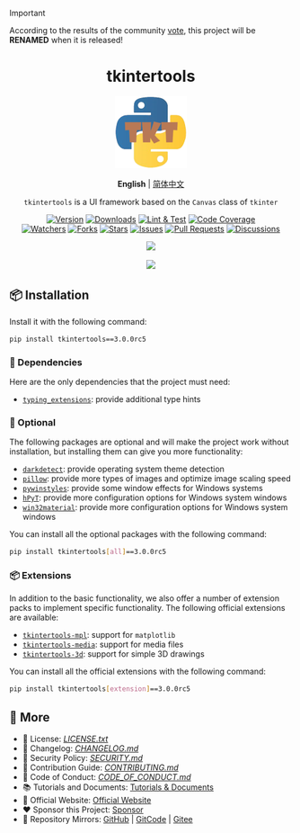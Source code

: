 > [!IMPORTANT]  
> According to the results of the community [vote](https://github.com/Xiaokang2022/tkintertools/discussions/41), this project will be **RENAMED** when it is released!

<h1 align="center">tkintertools</h1>

<p align="center"><img src="docs/logo.png" alt="Logo" title="Logo" /></p>

<p align="center"><b>English</b> | <a href="README.zh_CN.md">简体中文</a></p>

<p align="center">
<code>tkintertools</code> is a UI framework based on the <code>Canvas</code> class of <code>tkinter</code>
</p>

<p align="center">
<a href="https://github.com/Xiaokang2022/tkintertools/releases"><img src="https://custom-icon-badges.demolab.com/github/v/release/Xiaokang2022/tkintertools?logo=tag&label=Version" alt="Version" title="Version" /></a>
<a href="https://pypistats.org/packages/tkintertools"><img src="https://custom-icon-badges.demolab.com/pypi/dm/tkintertools?logo=download&label=Downloads" alt="Downloads" title="Downloads" /></a>
<a href="https://github.com/Xiaokang2022/tkintertools/actions"><img src="https://custom-icon-badges.demolab.com/github/actions/workflow/status/Xiaokang2022/tkintertools/python-package.yml?logo=play&label=Lint%20%26%20Test" alt="Lint & Test" title="Lint & Test"/></a>
<a href="https://codecov.io/gh/Xiaokang2022/tkintertools"><img src="https://img.shields.io/codecov/c/github/Xiaokang2022/tkintertools?logoColor=white&logo=codecov&label=Code Coverage" alt="Code Coverage" title="Code Coverage"></a>
<br/>
<a href="https://github.com/Xiaokang2022/tkintertools/watchers"><img src="https://custom-icon-badges.demolab.com/github/watchers/Xiaokang2022/tkintertools?style=flat&logo=eye&label=Watchers" alt="Watchers" title="Watchers" /></a>
<a href="https://github.com/Xiaokang2022/tkintertools/forks"><img src="https://custom-icon-badges.demolab.com/github/forks/Xiaokang2022/tkintertools?style=flat&logo=repo-forked&label=Forks" alt="Forks" title="Forks" /></a>
<a href="https://github.com/Xiaokang2022/tkintertools/stargazers"><img src="https://custom-icon-badges.demolab.com/github/stars/Xiaokang2022/tkintertools?color=gold&style=flat&logo=star&label=Stars" alt="Stars" title="Stars" /></a>
<a href="https://github.com/Xiaokang2022/tkintertools/issues"><img src="https://custom-icon-badges.demolab.com/github/issues/Xiaokang2022/tkintertools?logo=issue-opened&label=Issues" alt="Issues" title="Issues" /></a>
<a href="https://github.com/Xiaokang2022/tkintertools/pulls"><img src="https://custom-icon-badges.demolab.com/github/issues-pr/Xiaokang2022/tkintertools?logo=git-pull-request&label=Pull%20Requests" alt="Pull Requests" title="Pull Requests" /></a>
<a href="https://github.com/Xiaokang2022/tkintertools/discussions"><img src="https://custom-icon-badges.demolab.com/github/discussions/Xiaokang2022/tkintertools?logo=comment-discussion&label=Discussions" alt="Discussions" title="Discussions" /></a>
</p>

<p align="center">
<a href="https://github.com/Xiaokang2022/tkintertools/pulse"><img src="https://repobeats.axiom.co/api/embed/ab8fae686a5a96f91fa71c40c53c189310924f5e.svg" /></a>
</p>

<p align="center">
    <a href="https://star-history.com/#Xiaokang2022/tkintertools&Date">
        <picture>
            <source media="(prefers-color-scheme: dark)" srcset="https://api.star-history.com/svg?repos=Xiaokang2022/tkintertools&type=Date&theme=dark" />
            <source media="(prefers-color-scheme: light)" srcset="https://api.star-history.com/svg?repos=Xiaokang2022/tkintertools&type=Date" />
            <img src="https://api.star-history.com/svg?repos=Xiaokang2022/tkintertools&type=Date" />
        </picture>
    </a>
</p>

## 📦 Installation

Install it with the following command:

```bash
pip install tkintertools==3.0.0rc5
```

### 📌 Dependencies

Here are the only dependencies that the project must need:

* [`typing_extensions`](https://github.com/python/typing_extensions): provide additional type hints

### 🎨 Optional

The following packages are optional and will make the project work without installation, but installing them can give you more functionality:

* [`darkdetect`](https://github.com/albertosottile/darkdetect): provide operating system theme detection
* [`pillow`](https://github.com/python-pillow/Pillow): provide more types of images and optimize image scaling speed
* [`pywinstyles`](https://github.com/Akascape/py-window-styles): provide some window effects for Windows systems
* [`hPyT`](https://github.com/Zingzy/hPyT): provide more configuration options for Windows system windows
* [`win32material`](https://github.com/littlewhitecloud/win32style): provide more configuration options for Windows system windows

You can install all the optional packages with the following command:

```bash
pip install tkintertools[all]==3.0.0rc5
```

### 📦 Extensions

In addition to the basic functionality, we also offer a number of extension packs to implement specific functionality. The following official extensions are available:

* [`tkintertools-mpl`](https://github.com/Xiaokang2022/tkintertools-mpl): support for `matplotlib`
* [`tkintertools-media`](https://github.com/Xiaokang2022/tkintertools-media): support for media files
* [`tkintertools-3d`](https://github.com/Xiaokang2022/tkintertools-3d): support for simple 3D drawings

You can install all the official extensions with the following command:

```bash
pip install tkintertools[extension]==3.0.0rc5
```

## 👀 More

* 📑 License: [*LICENSE.txt*](LICENSE.txt)
* 📘 Changelog: [*CHANGELOG.md*](CHANGELOG.md)
* 📕 Security Policy: [*SECURITY.md*](SECURITY.md)
* 📗 Contribution Guide: [*CONTRIBUTING.md*](CONTRIBUTING.md)
* 📙 Code of Conduct: [*CODE_OF_CONDUCT.md*](CODE_OF_CONDUCT.md)
* 📚 Tutorials and Documents: [Tutorials & Documents](https://xiaokang2022.github.io/tkintertools-docs/)
* 🎉 Official Website: [Official Website](https://xiaokang2022.github.io/tkintertools/)
* ❤️ Sponsor this Project: [Sponsor](https://xiaokang2022.github.io/tkintertools/Sponsor/)
* 🚀 Repository Mirrors:
[GitHub](https://github.com/Xiaokang2022/tkintertools) |
[GitCode](https://gitcode.com/Xiaokang2022/tkintertools) |
[Gitee](https://gitee.com/Xiaokang2022/tkintertools)
